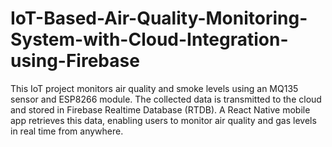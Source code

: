 # IoT-Based-Air-Quality-Monitoring-System-with-Cloud-Integration-using-Firebase
This IoT project monitors air quality and smoke levels using an MQ135 sensor and ESP8266 module. The collected data is transmitted to the cloud and stored in Firebase Realtime Database (RTDB). A React Native mobile app retrieves this data, enabling users to monitor air quality and gas levels in real time from anywhere.
